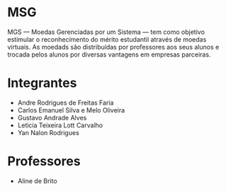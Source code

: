 # MSG
MGS — Moedas Gerenciadas por um Sistema — tem como objetivo estimular o reconhecimento do mérito estudantil através de moedas virtuais. As moedads são distribuídas por professores aos seus alunos e trocada pelos alunos por diversas vantagens em empresas parceiras. 

# Integrantes
- Andre Rodrigues de Freitas Faria
- Carlos Emanuel Silva e Melo Oliveira
- Gustavo Andrade Alves
- Leticia Teixeira Lott Carvalho
- Yan Nalon Rodrigues

# Professores
- Aline de Brito
